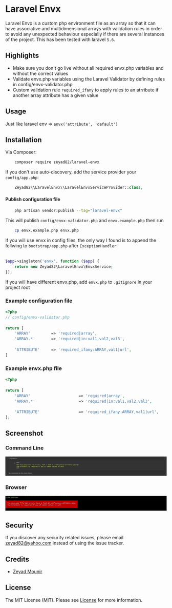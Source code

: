 Laravel Envx
======

Laravel Envx is a custom php environment file as an array so that it can have associative and multidimensional arrays with validation rules in order to avoid any unexpected behaviour especially if there are several instances of the project. 
This has been tested with laravel `5.6`.

## Highlights

- Make sure you don't go live without all required envx.php variables and without the correct values
- Validate envx.php variables using the Laravel Validator by defining rules in config/envx-validator.php
- Custom validation rule `required_ifany` to apply rules to an atrribute if another array attribute has a given value

## Usage

Just like laravel env => `envx('attribute', 'default')`

## Installation

Via Composer:

``` bash
    composer require zeyad82/laravel-envx
```

If you don't use auto-discovery, add the service provider your `config/app.php`:

``` php
    Zeyad82\\LaravelEnvx\\LaravelEnvxServiceProvider::class,
```

#### Publish configuration file

``` bash
    php artisan vendor:publish --tag="laravel-envx"
```

This will publish `config/envx-validator.php` and `envx.example.php` then run 

``` bash
    cp envx.example.php envx.php
```
If you will use envx in config files, the only way I found is to append the follwing to `bootstrap/app.php` after `ExceptionHandler`
``` php

$app->singleton('envx', function ($app) {
    return new Zeyad82\LaravelEnvx\EnvxService;
});

```
If you will have different envx.php, add `envx.php` to `.gitignore` in your project root

### Example configuration file
``` php
<?php
// config/envx-validator.php

return [
    'ARRAY'         => 'required|array',
    'ARRAY.*'       => 'required|in:val1,val2,val3',

    'ATTRIBUTE'     => 'required_ifany:ARRAY,val1|url',
]

```

### Example envx.php file
``` php
<?php

return [
    'ARRAY'                     => 'required|array',
    'ARRAY.*'                   => 'required|in:val1,val2,val3',

    'ATTRIBUTE'                 => 'required_ifany:ARRAY,val1|url',
];

```

## Screenshot

### Command Line
![Screenshot](Screenshot_1.png)

### Browser
![Screenshot](Screenshot_2.png)


## Security

If you discover any security related issues, please email zeyad82@yahoo.com instead of using the issue tracker.

## Credits

- [Zeyad Mounir](https://github.com/zeyad82)

## License

The MIT License (MIT). Please see [License](LICENSE) for more information.
